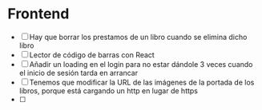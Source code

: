 # Frontend

- [ ] Hay que borrar los prestamos de un libro cuando se elimina dicho libro
- [ ] Lector de código de barras con React
- [ ] Añadir un loading en el login para no estar dándole 3 veces cuando el inicio de sesión tarda en arrancar 
- [ ] Tenemos que modificar la URL de las imágenes de la portada de los libros, porque está cargando un http en lugar de https
- [ ] 